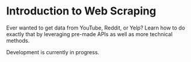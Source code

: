 # Introduction to Web Scraping

Ever wanted to get data from YouTube, Reddit, or Yelp? Learn how to do exactly that by leveraging pre-made APIs as well as more technical methods.

Development is currently in progress.
